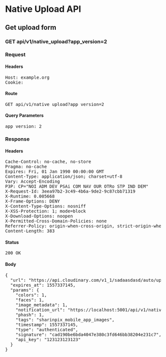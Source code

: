 # Native Upload API

## Get upload form

### GET api/v1/native_upload?app_version=2
### Request

#### Headers

<pre>Host: example.org
Cookie: </pre>

#### Route

<pre>GET api/v1/native_upload?app_version=2</pre>

#### Query Parameters

<pre>app_version: 2</pre>

### Response

#### Headers

<pre>Cache-Control: no-cache, no-store
Pragma: no-cache
Expires: Fri, 01 Jan 1990 00:00:00 GMT
Content-Type: application/json; charset=utf-8
Vary: Accept-Encoding
P3P: CP=&quot;NOI ADM DEV PSAi COM NAV OUR OTRo STP IND DEM&quot;
X-Request-Id: 3eea97b2-3c49-4b6a-9de2-9c87cbb71319
X-Runtime: 0.005668
X-Frame-Options: DENY
X-Content-Type-Options: nosniff
X-XSS-Protection: 1; mode=block
X-Download-Options: noopen
X-Permitted-Cross-Domain-Policies: none
Referrer-Policy: origin-when-cross-origin, strict-origin-when-cross-origin
Content-Length: 383</pre>

#### Status

<pre>200 OK</pre>

#### Body

<pre>{
  "url": "https://api.cloudinary.com/v1_1/sadaasdasd/auto/upload",
  "expires_at": 1557337145,
  "params": {
    "colors": 1,
    "faces": 1,
    "image_metadata": 1,
    "notification_url": "https://localhost:5001/api/v1/native_upload/image",
    "phash": 1,
    "tags": "sharinpix_mobile_app_images",
    "timestamp": 1557337145,
    "type": "authenticated",
    "signature": "cad190be6bda4047e380c3fd646bb38204e231c7",
    "api_key": "123123123123"
  }
}</pre>
